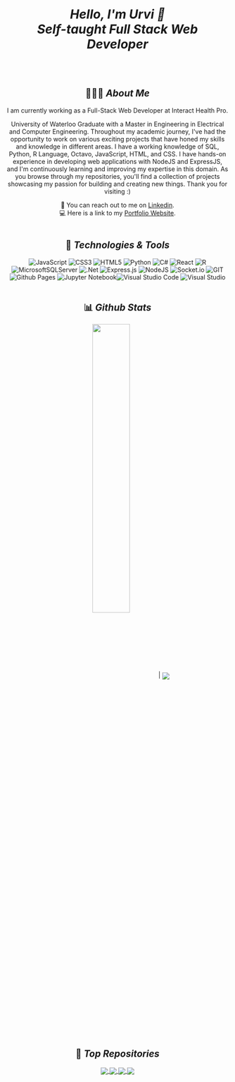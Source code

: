 <h1 align="center"><i>
      Hello, I'm Urvi 👋 <br />Self-taught Full Stack Web Developer
</i>
</h1>

<br />
<br />

<div align="center">
  
## 👩🏻‍💻 ***About Me***

I am currently working as a Full-Stack Web Developer at Interact Health Pro.

University of Waterloo Graduate with a Master in Engineering in Electrical and Computer Engineering. Throughout my academic journey, I've had the opportunity to work on various exciting projects that have honed my skills and knowledge in different areas. I have a working knowledge of SQL, Python, R Language, Octavo, JavaScript, HTML, and CSS. I have hands-on experience in developing web applications with NodeJS and ExpressJS, and I'm continuously learning and improving my expertise in this domain. As you browse through my repositories, you'll find a collection of projects showcasing my passion for building and creating new things. Thank you for visiting :)

🔗 You can reach out to me on <a href="https://www.linkedin.com/in/urvi-patel-797795119/">Linkedin</a>. <br />
💻 Here is a link to my <a href="https://urvi922.github.io/Urvi/">Portfolio Website</a>.
<br />
<br />



## 🔧 ***Technologies & Tools***

![JavaScript](https://img.shields.io/badge/javascript-%23323330.svg?style=for-the-badge&logo=javascript&logoColor=%23F7DF1E) ![CSS3](https://img.shields.io/badge/css3-%231572B6.svg?style=for-the-badge&logo=css3&logoColor=white) ![HTML5](https://img.shields.io/badge/html5-%23E34F26.svg?style=for-the-badge&logo=html5&logoColor=white)  ![Python](https://img.shields.io/badge/Python-%231572B6.svg?style=for-the-badge&logo=python&logoColor=ffdd54) ![C#](https://img.shields.io/badge/c%23-%23239120.svg?style=for-the-badge&logo=csharp&logoColor=white) ![React](https://img.shields.io/badge/react-%2320232a.svg?style=for-the-badge&logo=react&logoColor=%2361DAFB) ![R](https://img.shields.io/badge/r-%23276DC3.svg?style=for-the-badge&logo=r&logoColor=white) ![MicrosoftSQLServer](https://img.shields.io/badge/Microsoft%20SQL%20Server-CC2927?style=for-the-badge&logo=microsoft%20sql%20server&logoColor=white) ![.Net](https://img.shields.io/badge/.NET-5C2D91?style=for-the-badge&logo=.net&logoColor=white) ![Express.js](https://img.shields.io/badge/express.js-%23404d59.svg?style=for-the-badge&logo=express&logoColor=%2361DAFB) ![NodeJS](https://img.shields.io/badge/node.js-6DA55F?style=for-the-badge&logo=node.js&logoColor=white) ![Socket.io](https://img.shields.io/badge/Socket.io-black?style=for-the-badge&logo=socket.io&badgeColor=010101) ![GIT](https://img.shields.io/badge/Git-fc6d26?style=for-the-badge&logo=git&logoColor=white) ![Github Pages](https://img.shields.io/badge/github%20pages-121013?style=for-the-badge&logo=github&logoColor=white) ![Jupyter Notebook](https://img.shields.io/badge/jupyter-%23FA0F00.svg?style=for-the-badge&logo=jupyter&logoColor=white)![Visual Studio Code](https://img.shields.io/badge/Visual%20Studio%20Code-0078d7.svg?style=for-the-badge&logo=visual-studio-code&logoColor=white) ![Visual Studio](https://img.shields.io/badge/Visual%20Studio-5C2D91.svg?style=for-the-badge&logo=visual-studio&logoColor=white)
<br />
<br />



## 📊 ***Github Stats***

<img align="center" width="41%" src="https://github-readme-streak-stats.herokuapp.com/?user=Urvi922&theme=prussian&hide_border=false"/> | <img align="center" src="https://github-readme-stats.vercel.app/api/top-langs/?username=Urvi922&theme=prussian&hide_border=false&include_all_commits=true&count_private=true&layout=compact"/> 
<br />
<br />


## 📂 ***Top Repositories***

<a href="https://github.com/Urvi922/Urvi">
  <img align="center" src="https://github-readme-stats.vercel.app/api/pin/?username=Urvi922&repo=Urvi&theme=shadow_blue" />
</a>
<a href="https://github.com/Urvi922/Web-App-With-Handlebars">
  <img align="center" src="https://github-readme-stats.vercel.app/api/pin/?username=Urvi922&repo=E-commerce-Web-App-With-MySQL&theme=shadow_blue" />
</a>
<a href="https://github.com/Urvi922/Nodejs-Application">
  <img align="center" src="https://github-readme-stats.vercel.app/api/pin/?username=Urvi922&repo=Nodejs-Application&theme=shadow_blue" />
</a> 
<a href="https://github.com/Urvi922/Web-App-with-pug">
  <img align="center" src="https://github-readme-stats.vercel.app/api/pin/?username=Urvi922&repo=Web-App-with-pug&theme=shadow_blue" />
</a>
<br />
<br />

</div>

<!--
## 🎲 ***Have Fun***

 ``` Disclaimer: This project uses a free-tier server, so after 15 minutes of inactivity, the server goes to sleep. If you don't see the tic-tac-toe board rendered, then it means the server is sleeping. Try again in 1 minute. The server should be up and running.```

[![image-0]][cta-0] [![image-1]][cta-1] [![image-2]][cta-2]<br/>
[![image-3]][cta-3] [![image-4]][cta-4] [![image-5]][cta-5]<br/>
[![image-6]][cta-6] [![image-7]][cta-7] [![image-8]][cta-8]

[![play-button-image]][play-button-image-cta]

### Activities

![activities]


[image-0]:  https://tic-tac-toe-backend.onrender.com/renderCell?cellIndex=0
[image-1]:  https://tic-tac-toe-backend.onrender.com/renderCell?cellIndex=1
[image-2]:  https://tic-tac-toe-backend.onrender.com/renderCell?cellIndex=2
[image-3]:  https://tic-tac-toe-backend.onrender.com/renderCell?cellIndex=3
[image-4]:  https://tic-tac-toe-backend.onrender.com/renderCell?cellIndex=4
[image-5]:  https://tic-tac-toe-backend.onrender.com/renderCell?cellIndex=5
[image-6]:  https://tic-tac-toe-backend.onrender.com/renderCell?cellIndex=6
[image-7]:  https://tic-tac-toe-backend.onrender.com/renderCell?cellIndex=7
[image-8]:  https://tic-tac-toe-backend.onrender.com/renderCell?cellIndex=8

[cta-0]:  https://tic-tac-toe-backend.onrender.com/clickCell?cellIndex=0
[cta-1]:  https://tic-tac-toe-backend.onrender.com/clickCell?cellIndex=1
[cta-2]:  https://tic-tac-toe-backend.onrender.com/clickCell?cellIndex=2
[cta-3]:  https://tic-tac-toe-backend.onrender.com/clickCell?cellIndex=3
[cta-4]:  https://tic-tac-toe-backend.onrender.com/clickCell?cellIndex=4
[cta-5]:  https://tic-tac-toe-backend.onrender.com/clickCell?cellIndex=5
[cta-6]:  https://tic-tac-toe-backend.onrender.com/clickCell?cellIndex=6
[cta-7]:  https://tic-tac-toe-backend.onrender.com/clickCell?cellIndex=7
[cta-8]:  https://tic-tac-toe-backend.onrender.com/clickCell?cellIndex=8

[play-button-image]:  https://tic-tac-toe-backend.onrender.com/renderPlayControls
[play-button-image-cta]:  https://tic-tac-toe-backend.onrender.com/clickPlayControls

[activities]: https://tic-tac-toe-backend.onrender.com/renderActivities

-->

<!--  Not using the below code
# 🔧 Technologies & Tools
<p>
  
  ## Operating Systems  
  ![](https://img.shields.io/badge/OS-Linux-informational?style=flat&logo=linux&logoColor=white&color=blue)
  ![](https://img.shields.io/badge/OS-Windows-informational?style=flat&logo=windows&logoColor=white&color=blue)

</p>

<p>
  
  ## Integrated Development Environment 
  ![](https://img.shields.io/badge/Editor-Visual_Studio_Code-informational?style=flat&logo=Visual-Studio-Code&logoColor=white&color=blue)
  ![](https://img.shields.io/badge/Notepad++-informational?style=flat&logo=Notepad++&logoColor=white&color=blue)
  
</p>

<p>
  
  ## Programming Languages & FrameWorks
  ![](https://img.shields.io/badge/Python-informational?style=flat&logo=python&logoColor=white&color=blueviolet)
  ![](https://img.shields.io/badge/SQL-informational?style=flat&logo=SQL&logoColor=white&color=blueviolet)
  ![](https://img.shields.io/badge/JavaScript-informational?style=flat&logo=JavaScript&logoColor=white&color=blueviolet)
  ![](https://img.shields.io/badge/NodeJS-informational?style=flat&logo=NodeJS&logoColor=white&color=blueviolet)
  ![](https://img.shields.io/badge/HTML-informational?style=flat&logo=HTML&logoColor=white&color=blueviolet)
  ![](https://img.shields.io/badge/CSS-informational?style=flat&logo=CSS&logoColor=white&color=blueviolet)
  ![](https://img.shields.io/badge/GitHub-informational?style=flat&logo=GitHub&logoColor=white&color=blueviolet)
  ![](https://img.shields.io/badge/Octave?style=flat&logo=Octave&logoColor=white&color=blueviolet)
  ![](https://img.shields.io/badge/RLanguage-informational?style=flat&logo=RLanguage&logoColor=white&color=blueviolet)
  
 
  
</p>  

<p> 
 
  ## Skills
  ![](https://img.shields.io/badge/Natural_Language_Processing(NLP)-informational?style=flat&logoColor=white&color=blue)
  ![](https://img.shields.io/badge/Convolutional_Neural_Networks(CNN)-informational?style=flat&logoColor=white&color=blue)
  ![](https://img.shields.io/badge/Recurrent_Neural_Networks(RNN)-informational?style=flat&logoColor=white&color=blue)
  ![](https://img.shields.io/badge/Decision_Trees-informational?style=flat&logoColor=white&color=blue)
  ![](https://img.shields.io/badge/Exploratory_Data_Analysis-informational?style=flat&logoColor=white&color=blue)
  ![](https://img.shields.io/badge/Data_Analytics-informational?style=flat&logoColor=white&color=blue)
  ![](https://img.shields.io/badge/Data_Modeling-informational?style=flat&logoColor=white&color=blue)
  ![](https://img.shields.io/badge/Time_Sequence_Analysis-informational?style=flat&logoColor=white&color=blue)
  ![](https://img.shields.io/badge/Transfer_Learning-informational?style=flat&logoColor=white&color=blue)
  
</p>


  
</div>
-->
